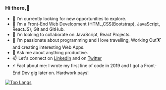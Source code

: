 ### Hi there,👋

- 🔭 I’m currently looking for new opportunities to explore.
- 🌱 I’m a Front-End Web Development (HTML,CSS(Bootstrap), JavaScript, ReactJS), Git and GitHub.
- 👯 I’m looking to collaborate on JavaScript, React Projects.
- 🤔 I’m passionate about programming and I love travelling, Working Out🏋️ and creating interesting Web Apps.
- 💬 Ask me about anything productive.
- 📫 Let's connect on [LinkedIn](https://www.linkedin.com/in/rajat-sundriyal-9a4a09133/) and on [Twitter](https://twitter.com/SundriyalRajat)
- ⚡ Fact about me: I wrote my first line of code in 2019 and I got a Front-End Dev gig later on. Hardwork pays!
<!-- 
[![Rajat's github stats](https://github-readme-stats.vercel.app/api?username=Rajat124&show_icons=true&theme=radical)](https://github.com/Rajat124/github-readme-stats)  -->

[![Top Langs](https://github-readme-stats.vercel.app/api/top-langs/?username=Rajat124&show_icons=true&theme=radical&layout=compact)](https://github.com/Rajat124/github-readme-stats)

<!--
**Rajat124/Rajat** is a ✨ _special_ ✨ repository because its `README.md` (this file) appears on your GitHub profile.

Here are some ideas to get you started:

- 🔭 I’m currently working on ...
- 🌱 I’m currently learning ...
- 👯 I’m looking to collaborate on ...
- 🤔 I’m looking for help with ...
- 💬 Ask me about ...
- 📫 How to reach me: ...
- 😄 Pronouns: ...
- ⚡ Fun fact: ...
-->
